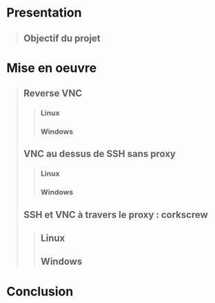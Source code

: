 # Presentation
>## Objectif du projet
# Mise en oeuvre
>## Reverse VNC
>>### Linux
>>### Windows
>## VNC au dessus de SSH sans proxy
>>### Linux
>>### Windows
>## SSH et VNC à travers le proxy : corkscrew
>>## Linux
>>## Windows
# Conclusion
